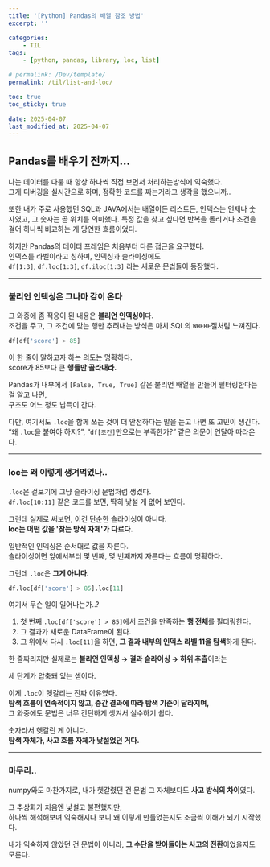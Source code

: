 ```yaml
---
title: '[Python] Pandas의 배열 참조 방법'
excerpt: ''

categories:
    - TIL
tags:
    - [python, pandas, library, loc, list]

# permalink: /Dev/template/
permalink: /til/list-and-loc/

toc: true
toc_sticky: true

date: 2025-04-07
last_modified_at: 2025-04-07
---
```


## Pandas를 배우기 전까지…

나는 데이터를 다룰 때 항상 하나씩 직접 보면서 처리하는방식에 익숙했다.  
그게 디버깅을 실시간으로 하며, 정확한 코드를 짜는거라고 생각을 했으니까..

또한 내가 주로 사용했던 SQL과 JAVA에서는 배열이든 리스트든, 인덱스는 언제나 숫자였고, 그 숫자는 곧 위치를 의미했다. 특정 값을 찾고 싶다면 반복을 돌리거나 조건을 걸어 하나씩 비교하는 게 당연한 흐름이었다.

하지만 Pandas의 데이터 프레임은 처음부터 다른 접근을 요구했다.  
인덱스를 라벨이라고 칭하며, 인덱싱과 슬라이싱에도  
`df[1:3]`, `df.loc[1:3]`, `df.iloc[1:3]` 라는 새로운 문법들이 등장했다.

---

### 불리언 인덱싱은 그나마 감이 온다

그 와중에 좀 적응이 된 내용은 **불리언 인덱싱이**다.  
조건을 주고, 그 조건에 맞는 행만 추려내는 방식은 마치 SQL의 `WHERE`절처럼 느껴진다.

```python
df[df['score'] > 85]
```

이 한 줄이 말하고자 하는 의도는 명확하다.  
score가 85보다 큰 **행들만 골라내라.**

Pandas가 내부에서 `[False, True, True]` 같은 불리언 배열을 만들어 필터링한다는 걸 알고 나면,  
구조도 어느 정도 납득이 간다.

다만, 여기서도 `.loc`을 함께 쓰는 것이 더 안전하다는 말을 듣고 나면 또 고민이 생긴다.  
“왜 `.loc`을 붙여야 하지?”, “`df[조건]`만으로는 부족한가?” 같은 의문이 연달아 따라온다.

---

### loc는 왜 이렇게 생겨먹었나..

`.loc`은 겉보기에 그냥 슬라이싱 문법처럼 생겼다.  
`df.loc[10:11]` 같은 코드를 보면, 딱히 낯설 게 없어 보인다.

그런데 실제로 써보면, 이건 단순한 슬라이싱이 아니다.  
**loc는 어떤 값을 '찾는 방식 자체'가 다르다.**

일반적인 인덱싱은 순서대로 값을 자른다.  
슬라이싱이면 앞에서부터 몇 번째, 몇 번째까지 자른다는 흐름이 명확하다.

그런데 `.loc`은 **그게 아니다.**

```python
df.loc[df['score'] > 85].loc[11]
```

여기서 무슨 일이 일어나는가..?

1. 첫 번째 `.loc[df['score'] > 85]`에서 조건을 만족하는 **행 전체**를 필터링한다.
2. 그 결과가 새로운 DataFrame이 된다.
3. 그 위에서 다시 `.loc[11]`을 하면, **그 결과 내부의 인덱스 라벨 11을 탐색**하게 된다.

한 줄짜리지만 실제로는 **불리언 인덱싱 → 결과 슬라이싱 → 하위 추출**이라는

세 단계가 압축돼 있는 셈이다.

이게 `.loc`이 헷갈리는 진짜 이유였다.  
**탐색 흐름이 연속적이지 않고, 중간 결과에 따라 탐색 기준이 달라지며,**  
그 와중에도 문법은 너무 간단하게 생겨서 실수하기 쉽다.

숫자라서 헷갈린 게 아니다.  
**탐색 자체가, 사고 흐름 자체가 낯설었던 거다.**

---

### 마무리..

numpy와도 마찬가지로, 내가 헷갈렸던 건 문법 그 자체보다도 **사고 방식의 차이**였다.

그 추상화가 처음엔 낯설고 불편했지만,  
하나씩 해석해보며 익숙해지다 보니 왜 이렇게 만들었는지도 조금씩 이해가 되기 시작했다.

내가 익숙하지 않았던 건 문법이 아니라, **그 수단을 받아들이는 사고의 전환**이었을지도 모른다.
